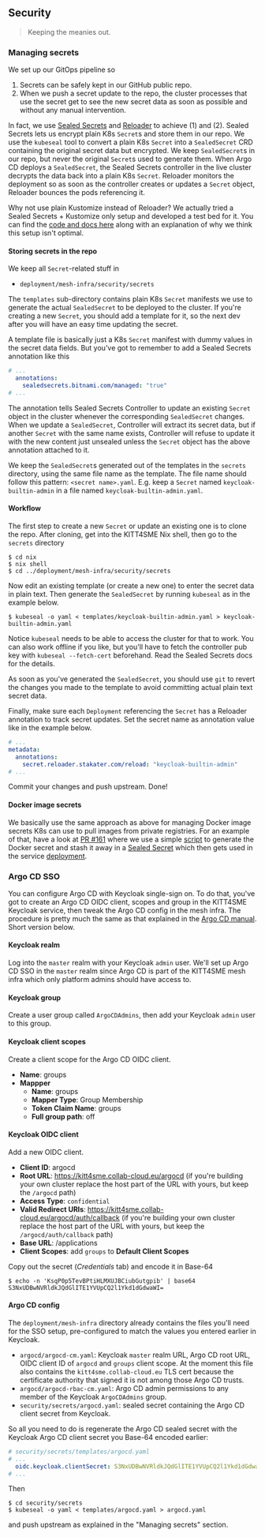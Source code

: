 Security
--------
> Keeping the meanies out.


### Managing secrets

We set up our GitOps pipeline so

1. Secrets can be safely kept in our GitHub public repo.
2. When we push a secret update to the repo, the cluster processes
   that use the secret get to see the new secret data as soon as
   possible and without any manual intervention.

In fact, we use [Sealed Secrets][sealsec] and [Reloader][reloader]
to achieve (1) and (2). Sealed Secrets lets us encrypt plain K8s
`Secret`s and store them in our repo. We use the `kubeseal` tool
to convert a plain K8s `Secret` into a `SealedSecret` CRD containing
the original secret data but encrypted. We keep `SealedSecret`s in
our repo, but never the original `Secret`s used to generate them.
When Argo CD deploys a `SealedSecret`, the Sealed Secrets controller
in the live cluster decrypts the data back into a plain K8s `Secret`.
Reloader monitors the deployment so as soon as the controller creates
or updates a `Secret` object, Reloader bounces the pods referencing
it.

Why not use plain Kustomize instead of Reloader? We actually tried a
Sealed Secrets + Kustomize only setup and developed a test bed for it.
You can find the [code and docs here][seal-sec-w-kust] along with an
explanation of why we think this setup isn't optimal.

#### Storing secrets in the repo
We keep all `Secret`-related stuff in

* `deployment/mesh-infra/security/secrets`

The `templates` sub-directory contains plain K8s `Secret` manifests
we use to generate the actual `SealedSecret` to be deployed to the
cluster. If you're creating a new `Secret`, you should add a template
for it, so the next dev after you will have an easy time updating the
secret.

A template file is basically just a K8s `Secret` manifest with dummy
values in the secret data fields. But you've got to remember to add
a Sealed Secrets annotation like this

```yaml
# ...
  annotations:
    sealedsecrets.bitnami.com/managed: "true"
# ...
```

The annotation tells Sealed Secrets Controller to update an existing
`Secret` object in the cluster whenever the corresponding `SealedSecret`
changes. When we update a `SealedSecret`, Controller will extract its
secret data, but if another `Secret` with the same name exists, Controller
will refuse to update it with the new content just unsealed unless
the `Secret` object has the above annotation attached to it.

We keep the `SealedSecret`s generated out of the templates in the
`secrets` directory, using the same file name as the template. The
file name should follow this pattern: `<secret name>.yaml`. E.g.
keep a `Secret` named `keycloak-builtin-admin` in a file named
`keycloak-builtin-admin.yaml`.

#### Workflow
The first step to create a new `Secret` or update an existing one is
to clone the repo. After cloning, get into the KITT4SME Nix shell,
then go to the `secrets` directory

```console
$ cd nix
$ nix shell
$ cd ../deployment/mesh-infra/security/secrets
```

Now edit an existing template (or create a new one) to enter the
secret data in plain text. Then generate the `SealedSecret` by
running `kubeseal` as in the example below.

```console
$ kubeseal -o yaml < templates/keycloak-builtin-admin.yaml > keycloak-builtin-admin.yaml
```

Notice `kubeseal` needs to be able to access the cluster for that to
work. You can also work offline if you like, but you'll have to fetch
the controller pub key with `kubeseal --fetch-cert` beforehand. Read
the Sealed Secrets docs for the details.

As soon as you've generated the `SealedSecret`, you should use `git`
to revert the changes you made to the template to avoid committing
actual plain text secret data.

Finally, make sure each `Deployment` referencing the `Secret` has
a Reloader annotation to track secret updates. Set the secret name
as annotation value like in the example below.

```yaml
# ...
metadata:
  annotations:
    secret.reloader.stakater.com/reload: "keycloak-builtin-admin"
# ...
```

Commit your changes and push upstream. Done!

#### Docker image secrets
We basically use the same approach as above for managing Docker image
secrets K8s can use to pull images from private registries. For an
example of that, have a look at [PR #161][pr161] where we use a simple
[script][pr161.script] to generate the Docker secret and stash it away
in a [Sealed Secret][pr161.secret] which then gets used in the service
[deployment][pr161.deploy].


### Argo CD SSO

You can configure Argo CD with Keycloak single-sign on. To do that,
you've got to create an Argo CD OIDC client, scopes and group in the
KITT4SME Keycloak service, then tweak the Argo CD config in the mesh
infra. The procedure is pretty much the same as that explained in the
[Argo CD manual][argocd.keycloak-sso]. Short version below.

#### Keycloak realm
Log into the `master` realm with your Keycloak `admin` user. We'll
set up Argo CD SSO in the `master` realm since Argo CD is part of the
KITT4SME mesh infra which only platform admins should have access to.

#### Keycloak group
Create a user group called `ArgoCDAdmins`, then add your Keycloak
`admin` user to this group.

#### Keycloak client scopes
Create a client scope for the Argo CD OIDC client.

- **Name**: groups
- **Mappper**
  - **Name**: groups
  - **Mapper Type**: Group Membership
  - **Token Claim Name**: groups
  - **Full group path**: off

#### Keycloak OIDC client
Add a new OIDC client.

- **Client ID**: argocd
- **Root URL**: https://kitt4sme.collab-cloud.eu/argocd (if you're
  building your own cluster replace the host part of the URL with yours,
  but keep the `/argocd` path)
- **Access Type**: `confidential`
- **Valid Redirect URIs**: https://kitt4sme.collab-cloud.eu/argocd/auth/callback
  (if you're building your own cluster replace the host part of the
  URL with yours, but keep the `/argocd/auth/callback` path)
- **Base URL**: /applications
- **Client Scopes**: add `groups` to **Default Client Scopes**

Copy out the secret (*Credentials* tab) and encode it in Base-64

```console
$ echo -n 'KsqP0p5TevBPtiHLMXUJBCiubGutgpib' | base64
S3NxUDBwNVRldkJQdGlITE1YVUpCQ2l1Ykd1dGdwaWI=
```

#### Argo CD config
The `deployment/mesh-infra` directory already contains the files you'll
need for the SSO setup, pre-configured to match the values you entered
earlier in Keycloak.

- `argocd/argocd-cm.yaml`: Keycloak `master` realm URL, Argo CD root URL,
  OIDC client ID of `argocd` and `groups` client scope. At the moment this
  file also contains the `kitt4sme.collab-cloud.eu` TLS cert because the
  certificate authority that signed it is not among those Argo CD trusts.
- `argocd/argocd-rbac-cm.yaml`: Argo CD admin permissions to any member of
   the Keycloak `ArgoCDAdmins` group.
- `security/secrets/argocd.yaml`: sealed secret containing the Argo CD
   client secret from Keycloak.

So all you need to do is regenerate the Argo CD sealed secret with the
Keycloak Argo CD client secret you Base-64 encoded earlier:

```yaml
# security/secrets/templates/argocd.yaml
# ...
  oidc.keycloak.clientSecret: S3NxUDBwNVRldkJQdGlITE1YVUpCQ2l1Ykd1dGdwaWI=
# ...
```

Then

```console
$ cd security/secrets
$ kubeseal -o yaml < templates/argocd.yaml > argocd.yaml
```

and push upstream as explained in the "Managing secrets" section.




[argocd.keycloak-sso]: https://argo-cd.readthedocs.io/en/stable/operator-manual/user-management/keycloak/
[pr161]: https://github.com/c0c0n3/kitt4sme.live/pull/161
[pr161.deploy]: https://github.com/c0c0n3/kitt4sme.live/pull/161/files#diff-447dd6978db4b68bc6c30273982a81f658ed8293aade4f641ad7a20470cab36c
[pr161.secret]: https://github.com/c0c0n3/kitt4sme.live/pull/161/files#diff-f36d24b0ef2a4c7a800aeb9230533d756a3796299a5f6e9d5754f2ca068a418d
[pr161.script]: https://github.com/c0c0n3/kitt4sme.live/pull/161/files#diff-3613c00bf3d8759a8e2cce9f1f7cd878db383f159429790dcfd7a868b736b1eb
[reloader]: https://github.com/stakater/Reloader
[sealsec]: https://github.com/bitnami-labs/sealed-secrets
[seal-sec-w-kust]: ../dev/sealed-sec-w-kustomize
